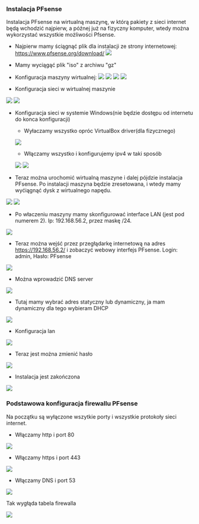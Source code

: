 ### Instalacja PFsense ###
Instalacja PFsense na wirtualną maszynę, w którą pakiety z sieci internet będą wchodzić najpierw, a późnej już na fizyczny komputer, wtedy można wykorzystać wszystkie możliwości Pfsense.

- Najpierw mamy ściągnąć plik dla instalacji ze strony internetowej: https://www.pfsense.org/download/
![](https://pp.userapi.com/c639222/v639222640/4e6e7/loBfxpjMBJg.jpg)

- Mamy wyciągąć plik "iso" z archiwu "gz"

- Konfiguracja maszyny wirtualnej:
![](https://pp.userapi.com/c840222/v840222640/34a54/OhWc1eNUPzc.jpg)
![](https://pp.userapi.com/c637324/v637324640/50f87/cPCSuDbz3TM.jpg)
![](https://pp.userapi.com/c637324/v637324640/50f91/XBvQ8ECPRJU.jpg)
![](https://pp.userapi.com/c637324/v637324640/50f9b/MPz5ZhtFJNM.jpg)

- Konfiguracja sieci w wirtualnej maszynie

![](https://pp.userapi.com/c637324/v637324640/50fae/0x-l2OToWRM.jpg)
![](https://pp.userapi.com/c637324/v637324640/50fb8/E76TN4I-3mk.jpg)

- Konfiguracja sieci w systemie Windows(nie będzie dostępu od internetu do konca konfiguracji)
 
  - Wyłaczamy wszystko opróc VirtualBox driver(dla fizycznego) 
 
  ![](https://pp.userapi.com/c637324/v637324640/50fd3/vbvizjL2a7k.jpg)
 
  - Włączamy wszystko i konfigurujemy ipv4 w taki sposób
 
  ![](https://pp.userapi.com/c637324/v637324640/50fe5/cpeFYKuDFWY.jpg)
  ![](https://pp.userapi.com/c637324/v637324640/50fee/e8dY6WHVSl4.jpg)

- Teraz można urochomić wirtualną maszyne i dalej pójdzie instalacja PFsense. Po instalacji maszyna będzie zresetowana, i wtedy mamy wyćiągnąć dysk z wirtualnego napędu.

![](https://pp.userapi.com/c637324/v637324422/4fcac/pyW3BeLKN8w.jpg)
![](https://pp.userapi.com/c637324/v637324422/4fcbe/0PaQkDnTXus.jpg)

- Po właczeniu maszyny mamy skonfigurować interface LAN (jest pod numerem 2). Ip: 192.168.56.2, przez maskę /24.

![](https://pp.userapi.com/c637324/v637324422/4fd67/-zPcVK2GOZY.jpg)

- Teraz można wejść przez przegłądarkę internetową na adres https://192.168.56.2/ i zobaczyć webowy interfejs PFsense. Login: admin, Hasło: PFsense

![](https://pp.userapi.com/c637324/v637324422/4fd6f/q-NUFIC54Jo.jpg)

- Można wprowadzić DNS server

![](https://pp.userapi.com/c637324/v637324422/4fd77/1OW_LYJaYUw.jpg)

- Tutaj mamy wybrać adres statyczny lub dynamiczny, ja mam dynamiczny dla tego wybieram DHCP

![](https://pp.userapi.com/c637324/v637324422/4fd7f/zv45sZwr1w8.jpg)

- Konfiguracja lan

![](https://pp.userapi.com/c637324/v637324422/4fdb4/TLKeiLtdh1Y.jpg)

- Teraz jest można zmienić hasło

![](https://pp.userapi.com/c637324/v637324422/4fdbc/cv1kC6DMapc.jpg)

- Instalacja jest zakończona 

![](https://pp.userapi.com/c637324/v637324422/4fdc4/R5N5Q8NgsX8.jpg)

### Podstawowa konfiguracja firewallu PFsense ###
Na początku są wyłączone wszytkie porty i wszystkie protokoły sieci internet.
- Włączamy http i port 80

![](https://pp.userapi.com/c841638/v841638139/2839c/PMw4cMRGO1Q.jpg)

- Włączamy https i port 443

![](https://pp.userapi.com/c841638/v841638139/283a6/Qm6U6083aas.jpg)

- Włączamy DNS i port 53

![](https://pp.userapi.com/c841638/v841638139/283b0/6adKZHW0g0k.jpg)

Tak wygłąda tabela firewalla 

![](https://pp.userapi.com/c841638/v841638139/28366/ePq7JWgHaxs.jpg)
